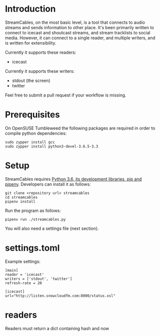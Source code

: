# Introduction

StreamCables, on the most basic level, is a tool that connects to audio streams and sends information to other place. It's been primarily written to connect to icecast and shoutcast streams, and stream tracklists to social media. However, it can connect to a single reader, and multiple writers, and is written for extensibility. 

Currently it supports these readers:

  - icecast

Currently it supports these writers:

  - stdout (the screen)
  - twitter

Feel free to submit a pull request if your workflow is missing.

# Prerequisites

On OpenSUSE Tumbleweed the following packages are required in order to compile 
python dependencies:

```
sudo zypper install gcc
sudo zypper install python3-devel-3.6.5-3.3
```

# Setup

StreamCables requires  [Python 3.6, its development libraries, pip and pipenv](https://docs.python-guide.org/). 
Developers can install it as follows:

```
git clone <repository url> streamcables
cd streamcables
pipenv install
```

Run the program as follows:

```
pipenv run ./streamcables.py
```

You will also need a settings file (next section). 

# settings.toml

Example settings:

```
[main]
reader = 'icecast'
writers = ['stdout', 'twitter']
refresh-rate = 20

[icecast]
url="http://listen.snowcloudfm.com:8000/status.xsl"

```

# readers

Readers must return a dict containing hash and now

